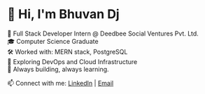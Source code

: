 # 👋 Hi, I'm Bhuvan Dj

💼 Full Stack Developer Intern @ Deedbee Social Ventures Pvt. Ltd.  
🎓 Computer Science Graduate  
🛠️ Worked with: MERN stack, PostgreSQL  
🌱 Exploring DevOps and Cloud Infrastructure  
🚀 Always building, always learning.

📫 Connect with me: [LinkedIn](https://linkedin.com/in/bhuvanrajdj083) | [Email](bhuvan3cs@gmail.com)
